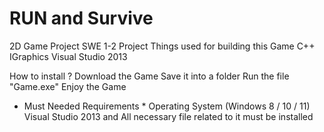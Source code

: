# RUN and Survive 
2D Game Project
SWE 1-2 Project
Things used for building this Game
C++
IGraphics
Visual Studio 2013

How to install ?
Download the Game
Save it into a folder
Run the file "Game.exe"
Enjoy the Game

* Must Needed Requirements *
Operating System (Windows 8 / 10 / 11)
Visual Studio 2013 and All necessary file related to it must be installed 
